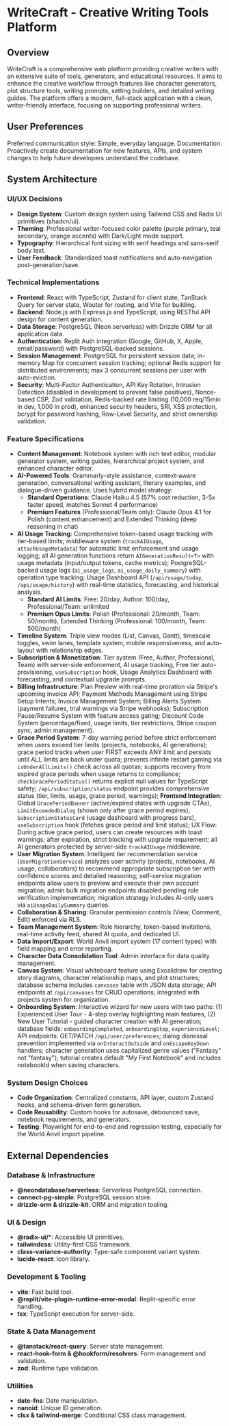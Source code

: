 # WriteCraft - Creative Writing Tools Platform

## Overview

WriteCraft is a comprehensive web platform providing creative writers with an extensive suite of tools, generators, and educational resources. It aims to enhance the creative workflow through features like character generators, plot structure tools, writing prompts, setting builders, and detailed writing guides. The platform offers a modern, full-stack application with a clean, writer-friendly interface, focusing on supporting professional writers.

## User Preferences

Preferred communication style: Simple, everyday language.
Documentation: Proactively create documentation for new features, APIs, and system changes to help future developers understand the codebase.

## System Architecture

### UI/UX Decisions
- **Design System**: Custom design system using Tailwind CSS and Radix UI primitives (shadcn/ui).
- **Theming**: Professional writer-focused color palette (purple primary, teal secondary, orange accents) with Dark/Light mode support.
- **Typography**: Hierarchical font sizing with serif headings and sans-serif body text.
- **User Feedback**: Standardized toast notifications and auto-navigation post-generation/save.

### Technical Implementations
- **Frontend**: React with TypeScript, Zustand for client state, TanStack Query for server state, Wouter for routing, and Vite for building.
- **Backend**: Node.js with Express.js and TypeScript, using RESTful API design for content generation.
- **Data Storage**: PostgreSQL (Neon serverless) with Drizzle ORM for all application data.
- **Authentication**: Replit Auth integration (Google, GitHub, X, Apple, email/password) with PostgreSQL-backed sessions.
- **Session Management**: PostgreSQL for persistent session data; in-memory Map for concurrent session tracking; optional Redis support for distributed environments; max 3 concurrent sessions per user with auto-eviction.
- **Security**: Multi-Factor Authentication, API Key Rotation, Intrusion Detection (disabled in development to prevent false positives), Nonce-based CSP, Zod validation, Redis-backed rate limiting (10,000 req/15min in dev, 1,000 in prod), enhanced security headers, SRI, XSS protection, bcrypt for password hashing, Row-Level Security, and strict ownership validation.

### Feature Specifications
- **Content Management**: Notebook system with rich text editor, modular generator system, writing guides, hierarchical project system, and enhanced character editor.
- **AI-Powered Tools**: Grammarly-style assistance, context-aware generation, conversational writing assistant, literary examples, and dialogue-driven guidance. Uses hybrid model strategy:
  - **Standard Operations**: Claude Haiku 4.5 (67% cost reduction, 3-5x faster speed, matches Sonnet 4 performance)
  - **Premium Features** (Professional/Team only): Claude Opus 4.1 for Polish (content enhancement) and Extended Thinking (deep reasoning in chat)
- **AI Usage Tracking**: Comprehensive token-based usage tracking with tier-based limits; middleware system (`trackAIUsage`, `attachUsageMetadata`) for automatic limit enforcement and usage logging; all AI generation functions return `AIGenerationResult<T>` with usage metadata (input/output tokens, cache metrics); PostgreSQL-backed usage logs (`ai_usage_logs`, `ai_usage_daily_summary`) with operation type tracking; Usage Dashboard API (`/api/usage/today`, `/api/usage/history`) with real-time statistics, forecasting, and historical analysis.
  - **Standard AI Limits**: Free: 20/day, Author: 100/day, Professional/Team: unlimited
  - **Premium Opus Limits**: Polish (Professional: 20/month, Team: 50/month), Extended Thinking (Professional: 100/month, Team: 500/month)
- **Timeline System**: Triple view modes (List, Canvas, Gantt), timescale toggles, swim lanes, template system, mobile responsiveness, and auto-layout with relationship edges.
- **Subscription & Monetization**: Tier system (Free, Author, Professional, Team) with server-side enforcement, AI usage tracking, Free tier auto-provisioning, `useSubscription` hook, Usage Analytics Dashboard with forecasting, and contextual upgrade prompts.
- **Billing Infrastructure**: Plan Preview with real-time proration via Stripe's upcoming invoice API; Payment Methods Management using Stripe Setup Intents; Invoice Management System; Billing Alerts System (payment failures, trial warnings via Stripe webhooks); Subscription Pause/Resume System with feature access gating; Discount Code System (percentage/fixed, usage limits, tier restrictions, Stripe coupon sync, admin management).
- **Grace Period System**: 7-day warning period before strict enforcement when users exceed tier limits (projects, notebooks, AI generations); grace period tracks when user FIRST exceeds ANY limit and persists until ALL limits are back under quota; prevents infinite restart gaming via `isUnderAllLimits()` check across all quotas; supports recovery from expired grace periods when usage returns to compliance; `checkGracePeriodStatus()` returns explicit null values for TypeScript safety; `/api/subscription/status` endpoint provides comprehensive status (tier, limits, usage, grace period, warnings); **Frontend Integration**: Global `GracePeriodBanner` (active/expired states with upgrade CTAs), `LimitExceededDialog` (shown only after grace period expires), `SubscriptionStatusCard` (usage dashboard with progress bars), `useSubscription` hook (fetches grace period and limit status); UX Flow: During active grace period, users can create resources with toast warnings; after expiration, strict blocking with upgrade requirement; all AI generators protected by server-side `trackAIUsage` middleware.
- **User Migration System**: Intelligent tier recommendation service (`UserMigrationService`) analyzes user activity (projects, notebooks, AI usage, collaborators) to recommend appropriate subscription tier with confidence scores and detailed reasoning; self-service migration endpoints allow users to preview and execute their own account migration; admin bulk migration endpoints disabled pending role verification implementation; migration strategy includes AI-only users via `aiUsageDailySummary` queries.
- **Collaboration & Sharing**: Granular permission controls (View, Comment, Edit) enforced via RLS.
- **Team Management System**: Role hierarchy, token-based invitations, real-time activity feed, shared AI quota, and dedicated UI.
- **Data Import/Export**: World Anvil import system (17 content types) with field mapping and error reporting.
- **Character Data Consolidation Tool**: Admin interface for data quality management.
- **Canvas System**: Visual whiteboard feature using Excalidraw for creating story diagrams, character relationship maps, and plot structures; database schema includes `canvases` table with JSON data storage; API endpoints at `/api/canvases` for CRUD operations; integrated with projects system for organization.
- **Onboarding System**: Interactive wizard for new users with two paths: (1) Experienced User Tour - 4-step overlay highlighting main features, (2) New User Tutorial - guided character creation with AI generation; database fields: `onboardingCompleted`, `onboardingStep`, `experienceLevel`; API endpoints: GET/PATCH `/api/user/preferences`; dialog dismissal prevention implemented via `onInteractOutside` and `onEscapeKeyDown` handlers; character generation uses capitalized genre values ("Fantasy" not "fantasy"); tutorial creates default "My First Notebook" and includes notebookId when saving characters.

### System Design Choices
- **Code Organization**: Centralized constants, API layer, custom Zustand hooks, and schema-driven form generation.
- **Code Reusability**: Custom hooks for autosave, debounced save, notebook requirements, and generators.
- **Testing**: Playwright for end-to-end and regression testing, especially for the World Anvil import pipeline.

## External Dependencies

### Database & Infrastructure
- **@neondatabase/serverless**: Serverless PostgreSQL connection.
- **connect-pg-simple**: PostgreSQL session store.
- **drizzle-orm & drizzle-kit**: ORM and migration tooling.

### UI & Design
- **@radix-ui/***: Accessible UI primitives.
- **tailwindcss**: Utility-first CSS framework.
- **class-variance-authority**: Type-safe component variant system.
- **lucide-react**: Icon library.

### Development & Tooling
- **vite**: Fast build tool.
- **@replit/vite-plugin-runtime-error-modal**: Replit-specific error handling.
- **tsx**: TypeScript execution for server-side.

### State & Data Management
- **@tanstack/react-query**: Server state management.
- **react-hook-form & @hookform/resolvers**: Form management and validation.
- **zod**: Runtime type validation.

### Utilities
- **date-fns**: Date manipulation.
- **nanoid**: Unique ID generation.
- **clsx & tailwind-merge**: Conditional CSS class management.